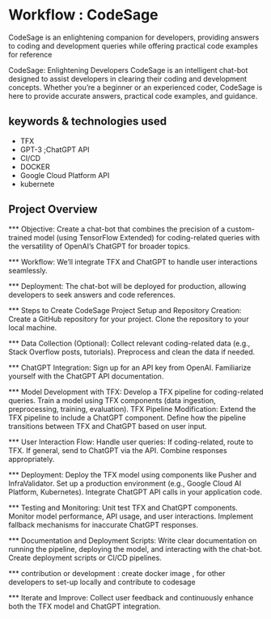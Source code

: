 # Workflow : CodeSage 
CodeSage is an enlightening companion for developers, providing answers to coding and development queries while offering practical code examples for reference

CodeSage: Enlightening Developers
CodeSage is an intelligent chat-bot designed to assist developers in clearing their coding and development concepts. Whether you’re a beginner or an experienced coder, CodeSage is here to provide accurate answers, practical code examples, and guidance.
## keywords & technologies used 
   - TFX
   - GPT-3 ;ChatGPT API
   - CI/CD
   - DOCKER
   - Google Cloud Platform API
   - kubernete
## Project Overview

 ***  Objective: Create a chat-bot that combines the precision of a custom-trained model (using TensorFlow Extended) for coding-related queries with the versatility of OpenAI’s ChatGPT for broader topics.
 
 *** Workflow: We’ll integrate TFX and ChatGPT to handle user interactions seamlessly.
 
 *** Deployment: The chat-bot will be deployed for production, allowing developers to seek answers and code references.
 
 *** Steps to Create CodeSage
Project Setup and Repository Creation:
Create a GitHub repository for your project.
Clone the repository to your local machine.

 *** Data Collection (Optional):
Collect relevant coding-related data (e.g., Stack Overflow posts, tutorials).
Preprocess and clean the data if needed.

 *** ChatGPT Integration:
Sign up for an API key from OpenAI.
Familiarize yourself with the ChatGPT API documentation.

 *** Model Development with TFX:
Develop a TFX pipeline for coding-related queries.
Train a model using TFX components (data ingestion, preprocessing, training, evaluation).
TFX Pipeline Modification:
Extend the TFX pipeline to include a ChatGPT component.
Define how the pipeline transitions between TFX and ChatGPT based on user input.

 *** User Interaction Flow:
Handle user queries:
If coding-related, route to TFX.
If general, send to ChatGPT via the API.
Combine responses appropriately.

 *** Deployment:
Deploy the TFX model using components like Pusher and InfraValidator.
Set up a production environment (e.g., Google Cloud AI Platform, Kubernetes).
Integrate ChatGPT API calls in your application code.

 *** Testing and Monitoring:
Unit test TFX and ChatGPT components.
Monitor model performance, API usage, and user interactions.
Implement fallback mechanisms for inaccurate ChatGPT responses.

 *** Documentation and Deployment Scripts:
Write clear documentation on running the pipeline, deploying the model, and interacting with the chat-bot.
Create deployment scripts or CI/CD pipelines.

 *** contribution or development :
  create docker image , for other developers to set-up locally and contribute to codesage
  
 *** Iterate and Improve:
Collect user feedback and continuously enhance both the TFX model and ChatGPT integration.
